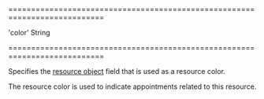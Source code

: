 ===========================================================================
<!--default-->'color'<!--/default-->
<!--type-->String<!--/type-->
===========================================================================

<!--shortDescription-->
Specifies the [resource object](/Documentation/ApiReference/UI_Widgets/dxScheduler/Configuration/resources/#dataSource) field that is used as a resource color.
<!--/shortDescription-->

<!--fullDescription-->
The resource color is used to indicate appointments related to this resource. 
<!--/fullDescription-->